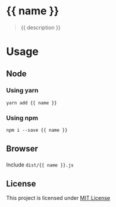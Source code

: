 # {{ name }}

> {{ description }}

# Usage

## Node

### Using yarn

`yarn add {{ name }}`

### Using npm

`npm i --save {{ name }}`

## Browser

###

Include `dist/{{ name }}.js`

## License

This project is licensed under [MIT License](http://en.wikipedia.org/wiki/MIT_License)
